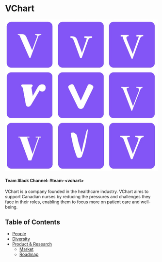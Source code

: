 # VChart

![Team Logo](./logo.jpeg)

#### Team Slack Channel: #team\-\<vchart\>

VChart is a company founded in the healthcare industry. VChart aims to support Canadian nurses by reducing the pressures and challenges they face in their roles, enabling them to focus more on patient care and well-being.

Table of Contents
---

- [People](./team/)
- [Diversity](./team/diversity.md)
- [Product & Research](./product_research/)
    - [Market](./product_research/market.md)
    - [Roadmap](./product_research/roadmap.md)
